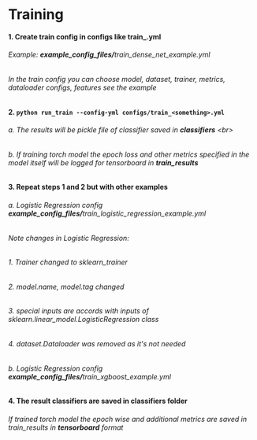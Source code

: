 # Training


#### 1. Create train config in **configs** like train_<something>.yml
###### Example: **example_config_files/**_train_dense_net_example.yml_
###### In the train config you can choose model, dataset, trainer, metrics, dataloader configs, features see the example

#### 2. `python run_train --config-yml configs/train_<something>.yml`
###### a. The results will be pickle file of classifier saved in **classifiers** <br\>
###### b. If training torch model the epoch loss and other metrics specified in the model itself will be logged for tensorboard in **train_results**

#### 3. Repeat steps 1 and 2 but with other examples
###### a. Logistic Regression config **example_config_files/**_train_logistic_regression_example.yml_
###### Note changes in Logistic Regression:
###### 1. Trainer changed to sklearn_trainer
###### 2. model.name, model.tag changed
###### 3. special inputs are accords with inputs of sklearn.linear_model.LogisticRegression class
###### 4. dataset.Dataloader was removed as it's not needed
###### b. Logistic Regression config **example_config_files/**_train_xgboost_example.yml_

#### 4. The result classifiers are saved in classifiers folder
###### If trained torch model the epoch wise and additional metrics are saved in train_results in **tensorboard** format






